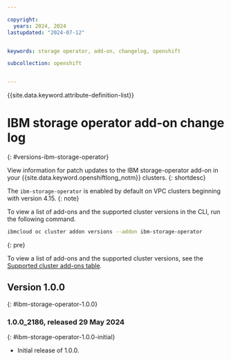 ```yaml
---

copyright: 
  years: 2024, 2024
lastupdated: "2024-07-12"


keywords: storage operator, add-on, changelog, openshift

subcollection: openshift


---
```


{{site.data.keyword.attribute-definition-list}}



# IBM storage operator add-on change log 
{: #versions-ibm-storage-operator}

View information for patch updates to the IBM storage-operator add-on in your {{site.data.keyword.openshiftlong_notm}} clusters.
{: shortdesc}

The `ibm-storage-operator` is enabled by default on VPC clusters beginning with version 4.15.
{: note}

To view a list of add-ons and the supported cluster versions in the CLI, run the following command.
```sh
ibmcloud oc cluster addon versions --addon ibm-storage-operator
```
{: pre}

To view a list of add-ons and the supported cluster versions, see the [Supported cluster add-ons table](/docs/openshift?topic=openshift-supported-cluster-addon-versions).

## Version 1.0.0
{: #ibm-storage-operator-1.0.0}


### 1.0.0_2186, released 29 May 2024
{: #ibm-storage-operator-1.0.0-initial}

- Initial release of 1.0.0.

